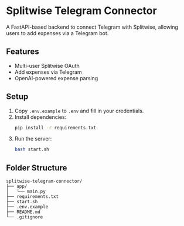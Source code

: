 # Splitwise Telegram Connector

A FastAPI-based backend to connect Telegram with Splitwise, allowing users to add expenses via a Telegram bot.

## Features
- Multi-user Splitwise OAuth
- Add expenses via Telegram
- OpenAI-powered expense parsing

## Setup
1. Copy `.env.example` to `.env` and fill in your credentials.
2. Install dependencies:
   ```bash
   pip install -r requirements.txt
   ```
3. Run the server:
   ```bash
   bash start.sh
   ```

## Folder Structure
```
splitwise-telegram-connector/
├── app/
│   └── main.py
├── requirements.txt
├── start.sh
├── .env.example
├── README.md
└── .gitignore
```
